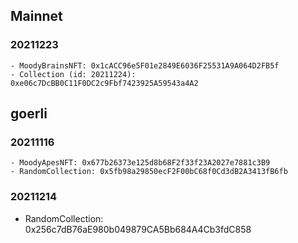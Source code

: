 ## Mainnet
### 20211223
```
- MoodyBrainsNFT: 0x1cACC96e5F01e2849E6036F25531A9A064D2FB5f
- Collection (id: 20211224): 0xe06c7DcBB0C11F0DC2c9Fbf7423925A59543a4A2
```


## goerli

### 20211116
```
- MoodyApesNFT: 0x677b26373e125d8b68F2f33f23A2027e7881c3B9
- RandomCollection: 0x5fb98a29850ecF2F00bC68f0Cd3dB2A3413fB6fb
```

### 20211214
- RandomCollection: 0x256c7dB76aE980b049879CA5Bb684A4Cb3fdC858
